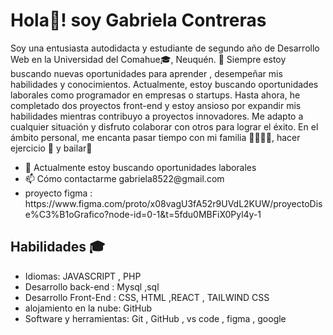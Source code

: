 <h1>Hola👋! soy Gabriela Contreras </h1>

Soy una entusiasta autodidacta y estudiante de segundo año de Desarrollo Web en la Universidad del Comahue🎓, Neuquén. 🚀 Siempre estoy buscando nuevas oportunidades para aprender , desempeñar mis habilidades y conocimientos. Actualmente, estoy buscando oportunidades laborales como programador en empresas o startups.
Hasta ahora, he completado dos proyectos front-end y estoy ansioso por expandir mis habilidades mientras contribuyo a proyectos innovadores.  Me adapto a cualquier situación y disfruto colaborar con otros para lograr el éxito. 
En el ámbito personal, me encanta pasar tiempo con mi familia 👨‍👩‍👧‍👧, hacer ejercicio 💪 y bailar💃

<ul>
	<li>
		🔭 Actualmente estoy buscando oportunidades laborales
	</li>
	<li>
      		📫 Cómo contactarme gabriela8522@gmail.com 
	</li>
	<li>
		proyecto figma : https://www.figma.com/proto/x08vagU3fA52r9UVdL2KUW/proyectoDise%C3%B1oGrafico?node-id=0-1&t=5fdu0MBFiX0Pyl4y-1
	</li>
</ul>

<h2>Habilidades 🎓</h2>

<ul>
	<li>Idiomas: JAVASCRIPT  , PHP</li>
 <li>Desarrollo back-end : Mysql ,sql </li>
 <li>
	 Desarrollo Front-End : CSS, HTML ,REACT , TAILWIND CSS
 </li>
 <li>
	 alojamiento en la nube: GitHub
 </li>
 <li>Software y herramientas: Git , GitHub , vs code , figma , google</li>
</ul>






